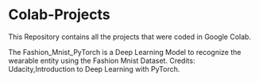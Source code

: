 # Colab-Projects
This Repository contains all the projects that were coded in Google Colab.

The Fashion_Mnist_PyTorch is a Deep Learning Model to recognize the wearable entity using the Fashion Mnist Dataset.
Credits: Udacity,Introduction to Deep Learning with PyTorch.
